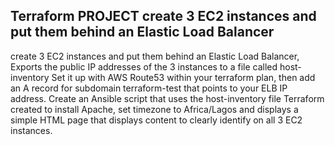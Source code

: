 <h2>  Terraform PROJECT create 3 EC2 instances and put them behind an Elastic Load Balancer</h2>
create 3 EC2 instances and put them behind an Elastic Load Balancer, Exports the public IP addresses of the 3 instances to a file called host-inventory
 Set it up with AWS Route53 within your terraform plan, then add an A record for subdomain terraform-test that points to your ELB IP address.
 Create an Ansible script that uses the host-inventory file Terraform created to install Apache, set timezone to Africa/Lagos and displays a simple HTML page that displays content to clearly identify on all 3 EC2 instances.
